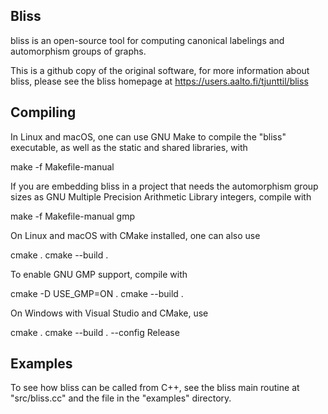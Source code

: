 Bliss
-----

bliss is an open-source tool for computing
canonical labelings and automorphism groups of graphs.

This is a github copy of the original software,
for more information about bliss, please see the bliss homepage at
https://users.aalto.fi/tjunttil/bliss

Compiling
---------

In Linux and macOS, one can use GNU Make to compile the "bliss" executable,
as well as the static and shared libraries, with

make -f Makefile-manual

If you are embedding bliss in a project that needs the automorphism group sizes
as GNU Multiple Precision Arithmetic Library integers,
compile with

make -f Makefile-manual gmp


On Linux and macOS with CMake installed, one can also use

cmake .
cmake --build .

To enable GNU GMP support, compile with

cmake -D USE_GMP=ON .
cmake --build .


On Windows with Visual Studio and CMake, use

cmake .
cmake --build . --config Release


Examples
--------

To see how bliss can be called from C++,
see the bliss main routine at "src/bliss.cc" and
the file in the "examples" directory.
